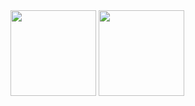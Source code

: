 
<img height="137px" src="https://github-readme-stats-git-masterrstaa-rickstaa.vercel.app/api?username=alin299&hide_border=true&show_icons=true" />
<img height="137px" src="https://github-readme-stats-git-masterrstaa-rickstaa.vercel.app/api/top-langs/?username=alin299&hide_border=true&layout=compact&langs_count=6" /><br><br>